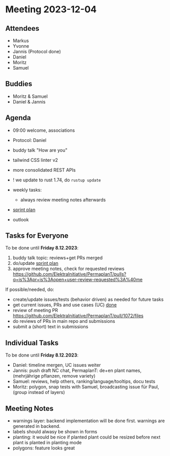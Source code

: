 # Meeting 2023-12-04

## Attendees

- Markus
- Yvonne
- Jannis (Protocol done)
- Daniel
- Moritz
- Samuel

## Buddies

- Moritz & Samuel
- Daniel & Jannis

## Agenda

- 09:00 welcome, associations
- Protocol: Daniel
- buddy talk "How are you"

- tailwind CSS linter v2
- more consolidated REST APIs
- ! we update to rust 1.74, do `rustup update`
- weekly tasks:
  - always review meeting notes afterwards
- [sprint plan](https://github.com/orgs/ElektraInitiative/projects/4/)
- outlook

## Tasks for Everyone

To be done until **Friday 8.12.2023**:

1. buddy talk topic: reviews+get PRs merged
2. do/update [sprint plan](https://github.com/orgs/ElektraInitiative/projects/4/)
3. approve meeting notes, check for requested reviews https://github.com/ElektraInitiative/PermaplanT/pulls?q=is%3Apr+is%3Aopen+user-review-requested%3A%40me

If possible/needed, do:

- create/update issues/tests (behavior driven) as needed for future tasks
- get current issues, PRs and use cases (UC) [done](../usecases/README.md)
- review of meeting PR https://github.com/ElektraInitiative/PermaplanT/pull/1072/files
- do reviews of PRs in main repo and submissions
- submit a (short) text in submissions

## Individual Tasks

To be done until **Friday 8.12.2023**:

- Daniel: timeline mergen, UC issues weiter
- Jannis: push draft NC chat, PermaplanT: de+en plant names, (mehrjährige pflanzen, remove variety)
- Samuel: reviews, help others, ranking/language/tooltips, docu tests
- Moritz: polygon, snap tests with Samuel, broadcasting issue für Paul, (group instead of layers)

## Meeting Notes

- warnings layer: backend implementation will be done first. warnings are generated in backend.
- labels should alwasy be shown in forms
- planting: it would be nice if planted plant could be resized before next plant is planted in planting mode
- polygons: feature looks great
